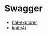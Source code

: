 # Swagger

* [hal-explorer](https://github.com/toedter/hal-explorer)
* [knife4j](https://github.com/xiaoymin/knife4j)

